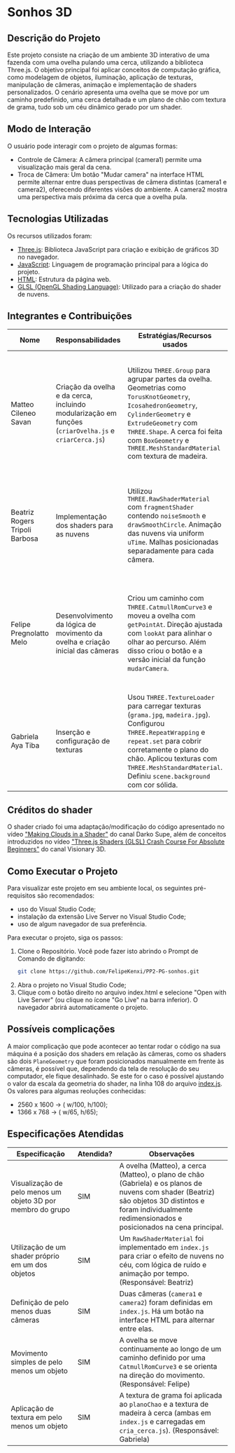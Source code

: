 # Sonhos 3D
## Descrição do Projeto

Este projeto consiste na criação de um ambiente 3D interativo de uma fazenda com uma ovelha pulando uma cerca, utilizando a biblioteca Three.js. O objetivo principal foi aplicar conceitos de computação gráfica, como modelagem de objetos, iluminação, aplicação de texturas, manipulação de câmeras, animação e implementação de shaders personalizados. O cenário apresenta uma ovelha que se move por um caminho predefinido, uma cerca detalhada e um plano de chão com textura de grama, tudo sob um céu dinâmico gerado por um shader.

## Modo de Interação
O usuário pode interagir com o projeto de algumas formas:
- Controle de Câmera: A câmera principal (camera1) permite uma visualização mais geral da cena.
- Troca de Câmera: Um botão "Mudar camera" na interface HTML permite alternar entre duas perspectivas de câmera distintas (camera1 e camera2), oferecendo diferentes visões do ambiente. A camera2 mostra uma perspectiva mais próxima da cerca que a ovelha pula.

## Tecnologias Utilizadas
Os recursos utilizados foram:
- [Three.js](https://threejs.org/): Biblioteca JavaScript para criação e exibição de gráficos 3D no navegador.
- [JavaScript](https://developer.mozilla.org/pt-BR/docs/Web/JavaScript): Linguagem de programação principal para a lógica do projeto.
- [HTML](https://developer.mozilla.org/pt-BR/docs/Web/HTML): Estrutura da página web.
- [GLSL (OpenGL Shading Language)](https://thebookofshaders.com/): Utilizado para a criação do shader de nuvens.

## Integrantes e Contribuições
| Nome                                | Responsabilidades                                                                                           | Estratégias/Recursos usados                                                                                                                                                                                                                                                                                                                                                                                     | Dificuldades enfrentadas                                                                                                                                                                                                                      |
|-------------------------------------|-------------------------------------------------------------------------------------------------------------|------------------------------------------------------------------------------------------------------------------------------------------------------------------------------------------------------------------------------------------------------------------------------------------------------------------------------------------------------------------------------------------------------------------|--------------------------------------------------------------------------------------------------------------------------------------------------------------------------------------------------------------------------------------------------|
| Matteo Cileneo Savan               | Criação da ovelha e da cerca, incluindo modularização em funções (`criarOvelha.js` e `criarCerca.js`)     | Utilizou `THREE.Group` para agrupar partes da ovelha. Geometrias como `TorusKnotGeometry`, `IcosahedronGeometry`, `CylinderGeometry` e `ExtrudeGeometry` com `THREE.Shape`. A cerca foi feita com `BoxGeometry` e `THREE.MeshStandardMaterial` com textura de madeira.                                                                                                   | Modelagem complexa da ovelha com múltiplas partes exigiu posicionamento e escalonamento cuidadoso. Modularização facilitou a integração com a cena principal.                                                                                  |
| Beatriz Rogers Tripoli Barbosa     | Implementação dos shaders para as nuvens                                                                  | Utilizou `THREE.RawShaderMaterial` com `fragmentShader` contendo `noiseSmooth` e `drawSmoothCircle`. Animação das nuvens via uniform `uTime`. Malhas posicionadas separadamente para cada câmera.                                                                                                                                                                                                            | Curva de aprendizado com GLSL e shaders personalizados. Dificuldades no posicionamento e sincronização visual dos efeitos com as câmeras.                                                                                                       |
| Felipe Pregnolatto Melo            | Desenvolvimento da lógica de movimento da ovelha e criação inicial das câmeras                                                           | Criou um caminho com `THREE.CatmullRomCurve3` e moveu a ovelha com `getPointAt`. Direção ajustada com `lookAt` para alinhar o olhar ao percurso. Além disso criou o botão e a versão inicial da função `mudarCamera`.                                                                                                                                                                                                                                                              | Ajustar velocidade e suavidade do movimento e a orientação precisa da ovelha ao longo do caminho. Tentativa de implementar salto comentada no código.                                                                                           |
| Gabriela Aya Tiba                  | Inserção e configuração de texturas                                                                        | Usou `THREE.TextureLoader` para carregar texturas (`grama.jpg`, `madeira.jpg`). Configurou `THREE.RepeatWrapping` e `repeat.set` para cobrir corretamente o plano do chão. Aplicou texturas com `THREE.MeshStandardMaterial`. Definiu `scene.background` com cor sólida.                                                                                                                                        | Garantir aplicação correta das texturas e configuração de repetição para evitar distorções.                                                                                                                                                    |

## Créditos do shader
O shader criado foi uma adaptação/modificação do código apresentado no vídeo ["Making Clouds in a Shader"](https://youtu.be/hwa6XRXd1xQ?si=nOUUFalA0cVI7pFM) do canal Darko Supe, além de conceitos introduzidos no vídeo ["Three.js Shaders (GLSL) Crash Course For Absolute Beginners"](https://youtu.be/oKbCaj1J6EI?si=noQjfjEsayKIi085) do canal Visionary 3D. 

## Como Executar o Projeto
Para visualizar este projeto em seu ambiente local, os seguintes pré-requisitos são recomendados:
- uso do Visual Studio Code;
- instalação da extensão Live Server no Visual Studio Code;
- uso de algum navegador de sua preferência.

Para executar o projeto, siga os passos:
1) Clone o Repositório. Você pode fazer isto abrindo o Prompt de Comando de digitando:
    ```bash
    git clone https://github.com/FelipeKenxi/PP2-PG-sonhos.git
2) Abra o projeto no Visual Studio Code;
3) Clique com o botão direito no arquivo index.html e selecione "Open with Live Server" (ou clique no ícone "Go Live" na barra inferior). O navegador abrirá automaticamente o projeto.

## Possíveis complicações
A maior complicação que pode acontecer ao tentar rodar o código na sua máquina é a posição dos shaders em relação às câmeras, como os shaders são dois `PlaneGeometry` que foram posicionados manualmente em frente às câmeras, é possível que, dependendo da tela de resolução do seu computador, ele fique desalinhado.
Se este for o caso é possível ajustando o valor da escala da geometria do shader, na linha 108 do arquivo [index.js](https://github.com/FelipeKenxi/PP2-PG-sonhos/blob/main/index.js).
Os valores para algumas reoluções conhecidas:

 - 2560 x 1600 -> ( w/100, h/100);
 - 1366 x 768 -> ( w/65, h/65);

## Especificações Atendidas
| Especificação                                         | Atendida? | Observações                                                                                                                                                                                                                       |
|-------------------------------------------------------|-----------|------------------------------------------------------------------------------------------------------------------------------------------------------------------------------------------------------------------------------------|
| Visualização de pelo menos um objeto 3D por membro do grupo | SIM        | A ovelha (Matteo), a cerca (Matteo), o plano de chão (Gabriela) e os planos de nuvens com shader (Beatriz) são objetos 3D distintos e foram individualmente redimensionados e posicionados na cena principal.                      |
| Utilização de um shader próprio em um dos objetos     | SIM       | Um `RawShaderMaterial` foi implementado em `index.js` para criar o efeito de nuvens no céu, com lógica de ruído e animação por tempo. (Responsável: Beatriz)                                                                      |
| Definição de pelo menos duas câmeras                  | SIM       | Duas câmeras (`camera1` e `camera2`) foram definidas em `index.js`. Há um botão na interface HTML para alternar entre elas.                                                                                                       |
| Movimento simples de pelo menos um objeto             | SIM       | A ovelha se move continuamente ao longo de um caminho definido por uma `CatmullRomCurve3` e se orienta na direção do movimento. (Responsável: Felipe)                                                                             |
| Aplicação de textura em pelo menos um objeto          | SIM       | A textura de grama foi aplicada ao `planoChao` e a textura de madeira à cerca (ambas em `index.js` e carregadas em `cria_cerca.js`). (Responsável: Gabriela)                                                                      |


